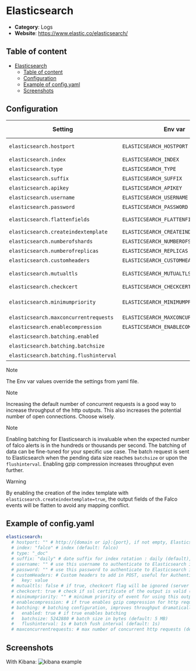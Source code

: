 # Elasticsearch

- **Category**: Logs
- **Website**: https://www.elastic.co/elasticsearch/

## Table of content

- [Elasticsearch](#elasticsearch)
  - [Table of content](#table-of-content)
  - [Configuration](#configuration)
  - [Example of config.yaml](#example-of-configyaml)
  - [Screenshots](#screenshots)

## Configuration

|               Setting                 |               Env var                |  Default value   |                                                             Description                                                             |
| ------------------------------------- | ------------------------------------ | ---------------- | ----------------------------------------------------------------------------------------------------------------------------------- |
| `elasticsearch.hostport`              | `ELASTICSEARCH_HOSTPORT`             |                  | http://{domain or ip}:{port}, if not empty, Elasticsearch output is **enabled**                                                     |
| `elasticsearch.index`                 | `ELASTICSEARCH_INDEX`                | `falco`          | Index                                                                                                                               |
| `elasticsearch.type`                  | `ELASTICSEARCH_TYPE`                 | `_doc`           | Index                                                                                                                               |
| `elasticsearch.suffix`                | `ELASTICSEARCH_SUFFIX`               | `daily`          | Date suffix for index rotation : `daily`, `monthly`, `annually`, `none`                                                             |
| `elasticsearch.apikey`                | `ELASTICSEARCH_APIKEY`               |                  | Use this APIKey to authenticate to Elasticsearch                                                                                  |
| `elasticsearch.username`              | `ELASTICSEARCH_USERNAME`             |                  | Use this username to authenticate to Elasticsearch                                                                                  |
| `elasticsearch.password`              | `ELASTICSEARCH_PASSWORD`             |                  | Use this password to authenticate to Elasticsearch                                                                                  |
| `elasticsearch.flattenfields`         | `ELASTICSEARCH_FLATTENFIELDS`        | `false`          | Replace . by _ to avoid mapping conflicts, force to true if `createindextemplate=true`                                              |
| `elasticsearch.createindextemplate`   | `ELASTICSEARCH_CREATEINDEXTEMPLATE`  | `false`          | Create an index template                                                                                                            |
| `elasticsearch.numberofshards`        | `ELASTICSEARCH_NUMBEROFSHARDS`       | `3`              | Number of shards set by the index template                                                                                          |
| `elasticsearch.numberofreplicas`      | `ELASTICSEARCH_REPLICAS`             | `3`              | Number of replicas set by the index template                                                                                        |
| `elasticsearch.customheaders`         | `ELASTICSEARCH_CUSTOMHEADERS`        |                  | Custom headers to add in POST, useful for Authentication                                                                            |
| `elasticsearch.mutualtls`             | `ELASTICSEARCH_MUTUALTLS`            | `false`          | Authenticate to the output with TLS, if true, checkcert flag will be ignored (server cert will always be checked)                   |
| `elasticsearch.checkcert`             | `ELASTICSEARCH_CHECKCERT`            | `true`           | Check if ssl certificate of the output is valid                                                                                     |
| `elasticsearch.minimumpriority`       | `ELASTICSEARCH_MINIMUMPRIORITY`      | `""` (= `debug`) | Minimum priority of event for using this output, order is `emergency,alert,critical,error,warning,notice,informational,debug or ""` |
| `elasticsearch.maxconcurrentrequests` | `ELASTICSEARCH_MAXCONCURRENTREQUESTS`| `1`              | Max number of concurrent requests                                                                                                   |
| `elasticsearch.enablecompression`     | `ELASTICSEARCH_ENABLECOMPRESSION`    | `false`          | Enables gzip compression                                                                                                            |
| `elasticsearch.batching.enabled`      |                                      | `false`          | Enables batching (utilizing Elasticsearch bulk API)                                                                                 |
| `elasticsearch.batching.batchsize`    |                                      | `5242880`        | Batch size in bytes, default 5MB                                                                                                    |
| `elasticsearch.batching.flushinterval`|                                      | `1s`             | Batch flush interval, use valid Go duration string                                                                                  |

> [!NOTE]
The Env var values override the settings from yaml file.

> [!NOTE]
Increasing the default number of concurrent requests is a good way to increase throughput of the http outputs. This also increases the potential number of open connections. Choose wisely.

> [!NOTE]
Enabling batching for Elasticsearch is invaluable when the expected number of falco alerts is in the hundreds or thousands per second. The batching of data can be fine-tuned for your specific use case. The batch request is sent to Elasticsearch when the pending data size reaches `batchsize` or upon the `flushinterval`.
Enabling gzip compression increases throughput even further.

> [!WARNING]
By enabling the creation of the index template with `elasticsearch.createindextemplate=true`, the output fields of the Falco events will be flatten to avoid any mapping conflict.

## Example of config.yaml

```yaml
elasticsearch:
  # hostport: "" # http://{domain or ip}:{port}, if not empty, Elasticsearch output is enabled
  # index: "falco" # index (default: falco)
  # type: "_doc"
  # suffix: "daily" # date suffix for index rotation : daily (default), monthly, annually, none
  # username: "" # use this username to authenticate to Elasticsearch if the username is not empty (default: "")
  # password: "" # use this password to authenticate to Elasticsearch if the password is not empty (default: "")
  # customHeaders: # Custom headers to add in POST, useful for Authentication
  #   key: value
  # mutualtls: false # if true, checkcert flag will be ignored (server cert will always be checked)
  # checkcert: true # check if ssl certificate of the output is valid (default: true)
  # minimumpriority: "" # minimum priority of event for using this output, order is emergency|alert|critical|error|warning|notice|informational|debug or "" (default)
  # enablecompression: # if true enables gzip compression for http requests (default: false)
  # batching: # batching configuration, improves throughput dramatically utilizing _bulk Elasticsearch API
  #   enabled: true # if true enables batching
  #   batchsize: 5242880 # batch size in bytes (default: 5 MB)
  #   flushinterval: 1s # batch fush interval (default: 1s)
  # maxconcurrentrequests: # max number of concurrent http requests (default: 1)
```

## Screenshots

With Kibana:
![kibana example](images/kibana.png)
